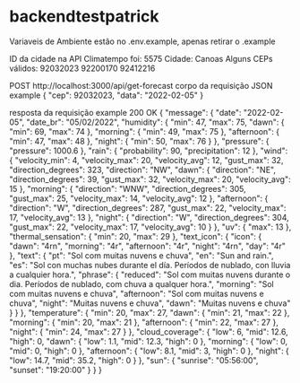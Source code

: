 # backendtestpatrick
Variaveis de Ambiente estão no .env.example, apenas retirar o .example

ID da cidade na API Climatempo foi: 5575
Cidade: Canoas
Alguns CEPs válidos:
92032023
92200170
92412216

POST  http://localhost:3000/api/get-forecast
corpo da requisição JSON example
{
	"cep": 92032023,
	"data": "2022-02-05"
}

resposta da requisição example
200 OK
{
  "message": {
    "date": "2022-02-05",
    "date_br": "05/02/2022",
    "humidity": {
      "min": 47,
      "max": 75,
      "dawn": {
        "min": 69,
        "max": 74
      },
      "morning": {
        "min": 49,
        "max": 75
      },
      "afternoon": {
        "min": 47,
        "max": 48
      },
      "night": {
        "min": 50,
        "max": 76
      }
    },
    "pressure": {
      "pressure": 1000.6
    },
    "rain": {
      "probability": 90,
      "precipitation": 12
    },
    "wind": {
      "velocity_min": 4,
      "velocity_max": 20,
      "velocity_avg": 12,
      "gust_max": 32,
      "direction_degrees": 323,
      "direction": "NW",
      "dawn": {
        "direction": "NE",
        "direction_degrees": 39,
        "gust_max": 32,
        "velocity_max": 20,
        "velocity_avg": 15
      },
      "morning": {
        "direction": "WNW",
        "direction_degrees": 305,
        "gust_max": 25,
        "velocity_max": 14,
        "velocity_avg": 12
      },
      "afternoon": {
        "direction": "W",
        "direction_degrees": 287,
        "gust_max": 22,
        "velocity_max": 17,
        "velocity_avg": 13
      },
      "night": {
        "direction": "W",
        "direction_degrees": 304,
        "gust_max": 22,
        "velocity_max": 17,
        "velocity_avg": 10
      }
    },
    "uv": {
      "max": 13
    },
    "thermal_sensation": {
      "min": 20,
      "max": 29
    },
    "text_icon": {
      "icon": {
        "dawn": "4rn",
        "morning": "4r",
        "afternoon": "4r",
        "night": "4rn",
        "day": "4r"
      },
      "text": {
        "pt": "Sol com muitas nuvens e chuva",
        "en": "Sun and rain.",
        "es": "Sol con muchas nubes durante el día. Períodos de nublado, con lluvia a cualquier hora.",
        "phrase": {
          "reduced": "Sol com muitas nuvens durante o dia. Períodos de nublado, com chuva a qualquer hora.",
          "morning": "Sol com muitas nuvens e chuva",
          "afternoon": "Sol com muitas nuvens e chuva",
          "night": "Muitas nuvens e chuva",
          "dawn": "Muitas nuvens e chuva"
        }
      }
    },
    "temperature": {
      "min": 20,
      "max": 27,
      "dawn": {
        "min": 21,
        "max": 22
      },
      "morning": {
        "min": 20,
        "max": 21
      },
      "afternoon": {
        "min": 22,
        "max": 27
      },
      "night": {
        "min": 24,
        "max": 27
      }
    },
    "cloud_coverage": {
      "low": 6,
      "mid": 12.6,
      "high": 0,
      "dawn": {
        "low": 1.1,
        "mid": 12.3,
        "high": 0
      },
      "morning": {
        "low": 0,
        "mid": 0,
        "high": 0
      },
      "afternoon": {
        "low": 8.1,
        "mid": 3,
        "high": 0
      },
      "night": {
        "low": 14.7,
        "mid": 35.2,
        "high": 0
      }
    },
    "sun": {
      "sunrise": "05:56:00",
      "sunset": "19:20:00"
    }
  }
}